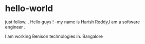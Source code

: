 # hello-world
just follow...
Hello guys !
-my name is Harish Reddy,I am a software engineer .

I am working Benison technologies in. Bangalore 
